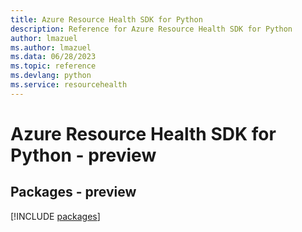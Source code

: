 ```yaml
---
title: Azure Resource Health SDK for Python
description: Reference for Azure Resource Health SDK for Python
author: lmazuel
ms.author: lmazuel
ms.data: 06/28/2023
ms.topic: reference
ms.devlang: python
ms.service: resourcehealth
---
```

# Azure Resource Health SDK for Python - preview
## Packages - preview
[!INCLUDE [packages](resource-health-index.md)]